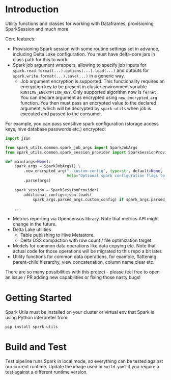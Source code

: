 # Introduction 
Utility functions and classes for working with Dataframes, provisioning SparkSession and much more.

Core features:
- Provisioning Spark session with some routine settings set in advance, including Delta Lake configuration. You must have delta-core jars in class path for this to work.
- Spark job argument wrappers, allowing to specify job inputs for `spark.read.format(...).options(...).load(...)` and outputs for `spark.write.format(...).save(...)` in a generic way.
  - Job argument encryption is supported. This functionality requires an encryption key to be present in cluster environment variable `RUNTIME_ENCRYPTION_KEY`. Only supported algorithm now is `fernet`. You can declare argument as encrypted using `new_encrypted_arg` function. You then must pass an encrypted value to the declared argument, which will be decrypted by `spark-utils` when job is executed and passed to the consumer.

For example, you can pass sensitive spark configuration (storage access keys, hive database passwords etc.) encrypted:

```python
import json

from spark_utils.common.spark_job_args import SparkJobArgs
from spark_utils.common.spark_session_provider import SparkSessionProvider

def main(args=None):
    spark_args = SparkJobArgs() \
        .new_encrypted_arg("--custom-config", type=str, default=None,
                           help="Optional spark configuration flags to pass. Will be treated as an encrypted value.") \
        .parse(args)
    
    spark_session = SparkSessionProvider(
        additional_configs=json.loads(
            spark_args.parsed_args.custom_config) if spark_args.parsed_args.custom_config else None).get_session()
    
    ...
```

- Metrics reporting via Opencensus library. Note that metrics API might change in the future.
- Delta Lake utilities
  - Table publishing to Hive Metastore.
  - Delta OSS compaction with row count / file optimization target.
- Models for common data operations like data copying etc. Note that actual code for those operations will be migrated to this repo a bit later.
- Utility functions for common data operations, for example, flattening parent-child hierarchy, view concatenation, column name clear etc.

There are so many possibilities with this project - please feel free to open an issue / PR adding new capabilities or fixing those nasty bugs!

# Getting Started
Spark Utils must be installed on your cluster or virtual env that Spark is using Python interpreter from:
```commandline
pip install spark-utils
```

# Build and Test
Test pipeline runs Spark in local mode, so everything can be tested against our current runtime. Update the image used in `build.yaml` if you require a test against a different runtime version.
